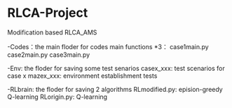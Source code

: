 # RLCA-Project
Modification based RLCA_AMS

-Codes：the main floder for codes
  main functions *3：
    case1main.py
    case2main.py
    case3main.py
    
    
  -Env: the floder for saving some test senarios
    casex_xxx: test scenarios for case x 
    mazex_xxx: environment establishment tests
    
    
  -RLbrain: the floder for saving 2 algorithms
    RLmodified.py: epision-greedy Q-learning
    RLorigin.py: Q-learning
